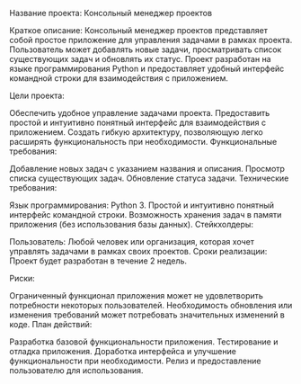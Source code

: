 Название проекта: Консольный менеджер проектов

Краткое описание:
Консольный менеджер проектов представляет собой простое приложение для управления задачами в рамках проекта. Пользователь может добавлять новые задачи, просматривать список существующих задач и обновлять их статус. Проект разработан на языке программирования Python и предоставляет удобный интерфейс командной строки для взаимодействия с приложением.

Цели проекта:

Обеспечить удобное управление задачами проекта.
Предоставить простой и интуитивно понятный интерфейс для взаимодействия с приложением.
Создать гибкую архитектуру, позволяющую легко расширять функциональность при необходимости.
Функциональные требования:

Добавление новых задач с указанием названия и описания.
Просмотр списка существующих задач.
Обновление статуса задачи.
Технические требования:

Язык программирования: Python 3.
Простой и интуитивно понятный интерфейс командной строки.
Возможность хранения задач в памяти приложения (без использования базы данных).
Стейкхолдеры:

Пользователь: Любой человек или организация, которая хочет управлять задачами в рамках своих проектов.
Сроки реализации: Проект будет разработан в течение 2 недель.

Риски:

Ограниченный функционал приложения может не удовлетворить потребности некоторых пользователей.
Необходимость обновления или изменения требований может потребовать значительных изменений в коде.
План действий:

Разработка базовой функциональности приложения.
Тестирование и отладка приложения.
Доработка интерфейса и улучшение функциональности при необходимости.
Релиз и предоставление пользователю для использования.
